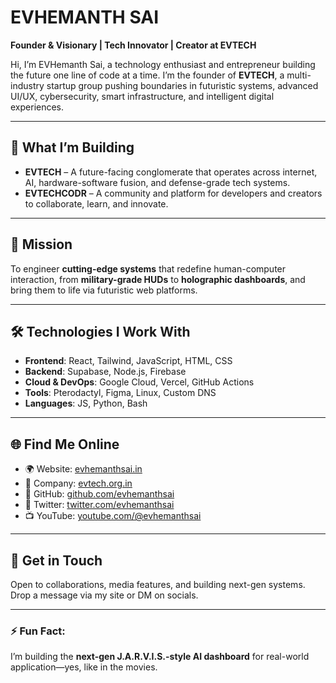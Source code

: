 # EVHEMANTH SAI

**Founder & Visionary | Tech Innovator | Creator at EVTECH**

Hi, I’m EVHemanth Sai, a technology enthusiast and entrepreneur building the future one line of code at a time. I’m the founder of **EVTECH**, a multi-industry startup group pushing boundaries in futuristic systems, advanced UI/UX, cybersecurity, smart infrastructure, and intelligent digital experiences.

---

## 🚀 What I’m Building

- **EVTECH** – A future-facing conglomerate that operates across internet, AI, hardware-software fusion, and defense-grade tech systems.
- **EVTECHCODR** – A community and platform for developers and creators to collaborate, learn, and innovate.
---

## 🎯 Mission

To engineer **cutting-edge systems** that redefine human-computer interaction, from **military-grade HUDs** to **holographic dashboards**, and bring them to life via futuristic web platforms.

---

## 🛠️ Technologies I Work With

- **Frontend**: React, Tailwind, JavaScript, HTML, CSS
- **Backend**: Supabase, Node.js, Firebase
- **Cloud & DevOps**: Google Cloud, Vercel, GitHub Actions
- **Tools**: Pterodactyl, Figma, Linux, Custom DNS
- **Languages**: JS, Python, Bash

---

## 🌐 Find Me Online

- 🌍 Website: [evhemanthsai.in](https://www.evhemanthsai.in)
- 🏢 Company: [evtech.org.in](https://www.evtech.org.in)
- 🧠 GitHub: [github.com/evhemanthsai](https://github.com/evhemanthsai)
- 💬 Twitter: [twitter.com/evhemanthsai](https://twitter.com/evhemanthsai)
- 📺 YouTube: [youtube.com/@evhemanthsai](https://youtube.com/@evhemanthsai)

---

## 📩 Get in Touch

Open to collaborations, media features, and building next-gen systems. Drop a message via my site or DM on socials.

---

### ⚡ Fun Fact:
I’m building the **next-gen J.A.R.V.I.S.-style AI dashboard** for real-world application—yes, like in the movies.
